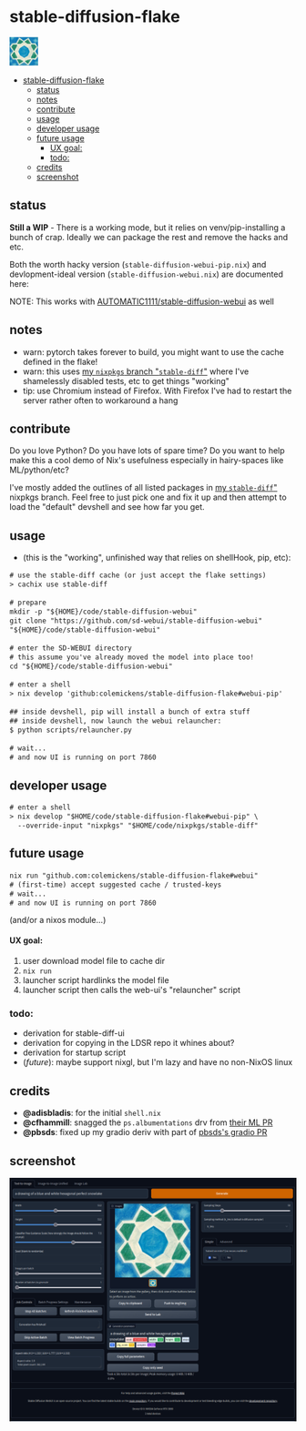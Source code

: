 # stable-diffusion-flake

<img src="./README.md.ai-snowflake.png" width="50" />

<!--toc:start-->
- [stable-diffusion-flake](#stable-diffusion-flake)
  - [status](#status)
  - [notes](#notes)
  - [contribute](#contribute)
  - [usage](#usage)
  - [developer usage](#developer-usage)
  - [future usage](#future-usage)
      - [UX goal:](#ux-goal)
    - [todo:](#todo)
  - [credits](#credits)
  - [screenshot](#screenshot)
<!--toc:end-->

## status

**Still a WIP** - There is a working mode, but it relies on venv/pip-installing a bunch of crap.
Ideally we can package the rest and remove the hacks and etc.

Both the worth hacky version (`stable-diffusion-webui-pip.nix`) and devlopment-ideal version (`stable-diffusion-webui.nix`) are documented here:

NOTE: This works with [AUTOMATIC1111/stable-diffusion-webui](https://github.com/AUTOMATIC1111/stable-diffusion-webui) as well

## notes
- warn: pytorch takes forever to build, you might want to use the cache defined in the flake!
- warn: this uses [my `nixpkgs` branch "`stable-diff`"](https://github.com/colemickens/nixpkgs/commits/stable-diff)
where I've shamelessly disabled tests, etc to get things "working"
- tip: use Chromium instead of Firefox. With Firefox I've had to restart the server rather often to workaround a hang

## contribute

Do you love Python? Do you have lots of spare time? Do you want to help make this a cool demo of Nix's usefulness
especially in hairy-spaces like ML/python/etc?

I've mostly added the outlines of all listed packages in
[my `stable-diff`"](https://github.com/colemickens/nixpkgs/commits/stable-diff)
nixpkgs branch. Feel free to just pick one and fix it up
and then attempt to load the "default" devshell and see how far you get.

## usage
- (this is the "working", unfinished way that relies on shellHook, pip, etc):

```shell
# use the stable-diff cache (or just accept the flake settings)
> cachix use stable-diff

# prepare
mkdir -p "${HOME}/code/stable-diffusion-webui"
git clone "https://github.com/sd-webui/stable-diffusion-webui" "${HOME}/code/stable-diffusion-webui"

# enter the SD-WEBUI directory
# this assume you've already moved the model into place too!
cd "${HOME}/code/stable-diffusion-webui"

# enter a shell
> nix develop 'github:colemickens/stable-diffusion-flake#webui-pip'

## inside devshell, pip will install a bunch of extra stuff
## inside devshell, now launch the webui relauncher:
$ python scripts/relauncher.py

# wait...
# and now UI is running on port 7860
```

## developer usage
```shell
# enter a shell
> nix develop "$HOME/code/stable-diffusion-flake#webui-pip" \
  --override-input "nixpkgs" "$HOME/code/nixpkgs/stable-diff"
```

## future usage
```shell
nix run "github.com:colemickens/stable-diffusion-flake#webui"
# (first-time) accept suggested cache / trusted-keys
# wait...
# and now UI is running on port 7860
```

(and/or a nixos module...)
#### UX goal:
1. user download model file to cache dir
1. `nix run`
1. launcher script hardlinks the model file
1. launcher script then calls the web-ui's "relauncher" script

### todo:
- derivation for stable-diff-ui
- derivation for copying in the LDSR repo it whines about?
- derivation for startup script
- (*future*): maybe support nixgl, but I'm lazy and have no non-NixOS linux

## credits
- **@adisbladis**: for the initial `shell.nix`
- **@cfhammill**: snagged the `ps.albumentations` drv from [their ML PR](https://github.com/NixOS/nixpkgs/pull/165715)
- **@pbsds**: fixed up my gradio deriv with part of [pbsds's gradio PR](https://github.com/NixOS/nixpkgs/pull/187032)

## screenshot

<img src="./README.md.screenshot.png" />
